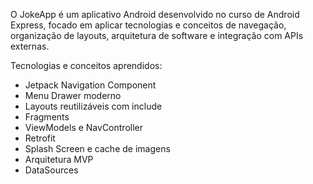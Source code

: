 O JokeApp é um aplicativo Android desenvolvido no curso de Android Express, focado em aplicar tecnologias e conceitos de navegação, organização de layouts, arquitetura de software e integração com APIs externas.

Tecnologias e conceitos aprendidos:

- Jetpack Navigation Component
- Menu Drawer moderno
- Layouts reutilizáveis com include
- Fragments
- ViewModels e NavController
- Retrofit
- Splash Screen e cache de imagens
- Arquitetura MVP
- DataSources
